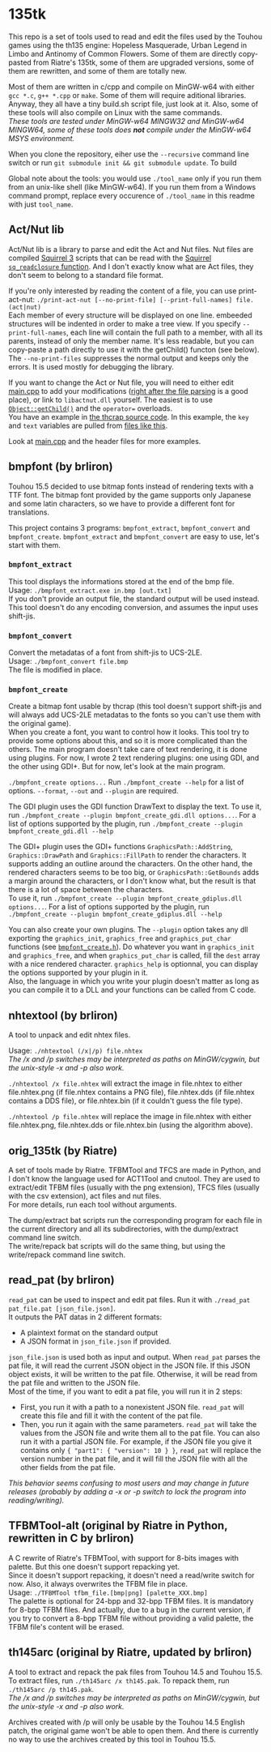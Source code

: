 # 135tk

This repo is a set of tools used to read and edit the files used by the Touhou games using the th135 engine: Hopeless Masquerade, Urban Legend in Limbo and Antinomy of Common Flowers.
Some of them are directly copy-pasted from Riatre's 135tk, some of them are upgraded versions, some of them are rewritten, and some of them are totally new.

Most of them are written in c/cpp and compile on MinGW-w64 with either `gcc *.c`, `g++ *.cpp` or `make`. Some of them will require aditional libraries. Anyway, they all have a tiny build.sh script file, just look at it.
Also, some of these tools will also compile on Linux with the same commands.  
*These tools are tested under MinGW-w64 MINGW32 and MinGW-w64 MINGW64, some of these tools does __not__ compile under the MinGW-w64 MSYS environment.*

When you clone the repository, eiher use the `--recursive` command line switch or run `git submodule init && git submodule update`. To build 


Global note about the tools: you would use `./tool_name` only if you run them from an unix-like shell (like MinGW-w64). If you run them from a Windows command prompt, replace every occurence of `./tool_name` in this readme with just `tool_name`.

## Act/Nut lib
Act/Nut lib is a library to parse and edit the Act and Nut files. Nut files are compiled [Squirrel 3](https://github.com/albertodemichelis/squirrel) scripts that can be read with the [Squirrel `sq_readclosure` function](https://github.com/albertodemichelis/squirrel/blob/453a9668903238ec18da1e7fd1f91c60d42ab502/include/squirrel.h#L359). And I don't exactly know what are Act files, they don't seem to belong to a standard file format.

If you're only interested by reading the content of a file, you can use print-act-nut: `./print-act-nut [--no-print-file] [--print-full-names] file.(act|nut)`  
Each member of every structure will be displayed on one line. embeeded structures will be indented in order to make a tree view. If you specify `--print-full-names`, each line will contain the full path to a member, with all its parents, instead of only the member name. It's less readable, but you can copy-paste a path directly to use it with the getChild() functon (see below).  
The `--no-print-files` suppresses the normal output and keeps only the errors. It is used mostly for debugging the library.

If you want to change the Act or Nut file, you will need to either edit [main.cpp](https://github.com/thpatch/Act-Nut-lib/blob/master/main.cpp) to add your modifications ([right after the file parsing](https://github.com/thpatch/Act-Nut-lib/blob/4b246aca9267ae1057b0f6bb0da0c00dc6775892/main.cpp#L58) is a good place), or link to `libactnut.dll` yourself. The easiest is to use [`Object::getChild()`](https://github.com/thpatch/Act-Nut-lib/blob/4b246aca9267ae1057b0f6bb0da0c00dc6775892/Object.hpp#L66) and the `operator=` overloads.  
You have an example in [the thcrap source code](https://github.com/thpatch/thcrap/blob/7794aae8978ec07839dce29c21abc2b3a152207a/thcrap_tasofro/src/act-nut.cpp#L40). In this example, the `key` and `text` variables are pulled from [files like this](https://github.com/thpatch/thcrap-tsa/blob/master/script_latin/th155/data/script/talk/talk_balloon.nut.jdiff).

Look at [main.cpp](https://github.com/thpatch/Act-Nut-lib/blob/master/main.cpp) and the header files for more examples.

## bmpfont (by brliron)
Touhou 15.5 decided to use bitmap fonts instead of rendering texts with a TTF font. The bitmap font provided by the game supports only Japanese and some latin characters, so we have to provide a different font for translations.

This project contains 3 programs: `bmpfont_extract`, `bmpfont_convert` and `bmpfont_create`. `bmpfont_extract` and `bmpfont_convert` are easy to use, let's start with them.

### `bmpfont_extract`
This tool displays the informations stored at the end of the bmp file.  
Usage: `./bmpfont_extract.exe in.bmp [out.txt]`  
If you don't provide an output file, the standard output will be used instead.  
This tool doesn't do any encoding conversion, and assumes the input uses shift-jis.

### `bmpfont_convert`
Convert the metadatas of a font from shift-jis to UCS-2LE.  
Usage: `./bmpfont_convert file.bmp`  
The file is modified in place.

### `bmpfont_create`
Create a bitmap font usable by thcrap (this tool doesn't support shift-jis and will always add UCS-2LE metadatas to the fonts so you can't use them with the original game).  
When you create a font, you want to control how it looks. This tool try to provide some options about this, and so it is more complicated than the others. The main program doesn't take care of text rendering, it is done using plugins. For now, I wrote 2 text rendering plugins: one using GDI, and the other using GDI+. But for now, let's look at the main program.

`./bmpfont_create options...`
Run `./bmpfont_create --help` for a list of options. `--format`, `--out` and `--plugin` are required.

The GDI plugin uses the GDI function DrawText to display the text. To use it, run `./bmpfont_create --plugin bmpfont_create_gdi.dll options...`. For a list of options supported by the plugin, run `./bmpfont_create --plugin bmpfont_create_gdi.dll --help`

The GDI+ plugin uses the GDI+ functions `GraphicsPath::AddString`, `Graphics::DrawPath` and `Graphics::FillPath` to render the characters. It supports adding an outline around the characters. On the other hand, the rendered characters seems to be too big, or `GraphicsPath::GetBounds` adds a margin around the characters, or I don't know what, but the result is that there is a lot of space between the characters.  
To use it, run `./bmpfont_create --plugin bmpfont_create_gdiplus.dll options...`. For a list of options supported by the plugin, run `./bmpfont_create --plugin bmpfont_create_gdiplus.dll --help`

You can also create your own plugins. The `--plugin` option takes any dll exporting the `graphics_init`, `graphics_free` and `graphics_put_char` functions (see [`bmpfont_create.h`](https://github.com/brliron/135tk/blob/master/bmpfont/bmpfont_create.h)). Do whatever you want in `graphics_init` and `graphics_free`, and when `graphics_put_char` is called, fill the `dest` array with a nice rendered character. `graphics_help` is optionnal, you can display the options supported by your plugin in it.  
Also, the language in which you write your plugin doesn't matter as long as you can compile it to a DLL and your functions can be called from C code.

## nhtextool (by brliron)
A tool to unpack and edit nhtex files.

Usage: `./nhtextool (/x|/p) file.nhtex`  
*The /x and /p switches may be interpreted as paths on MinGW/cygwin, but the unix-style -x and -p also work.*

`./nhtextool /x file.nhtex` will extract the image in file.nhtex to either file.nhtex.png (if file.nhtex contains a PNG file), file.nhtex.dds (if file.nhtex contains a DDS file), or file.nhtex.bin (if it couldn't guess the file type).

`./nhtextool /p file.nhtex` will replace the image in file.nhtex with either file.nhtex.png, file.nhtex.dds or file.nhtex.bin (using the algorithm above).

## orig_135tk (by Riatre)
A set of tools made by Riatre. TFBMTool and TFCS are made in Python, and I don't know the language used for ACT1Tool and cnutool. They are used to extract/edit TFBM files (usually with the png extension), TFCS files (usually with the csv extension), act files and nut files.  
For more details, run each tool without arguments.

The dump/extract bat scripts run the corresponding program for each file in the current directory and all its subdirectories, with the dump/extract command line switch.  
The write/repack bat scripts will do the same thing, but using the write/repack command line switch.

## read_pat (by brliron)
`read_pat` can be used to inspect and edit pat files. Run it with `./read_pat pat_file.pat [json_file.json]`.  
It outputs the PAT datas in 2 different formats:
- A plaintext format on the standard output
- A JSON format in `json_file.json` if provided.

`json_file.json` is used both as input and output. When `read_pat` parses the pat file, it will read the current JSON object in the JSON file. If this JSON object exists, it will be written to the pat file. Otherwise, it will be read from the pat file and written to the JSON file.  
Most of the time, if you want to edit a pat file, you will run it in 2 steps:
- First, you run it with a path to a nonexistent JSON file. `read_pat` will create this file and fill it with the content of the pat file.
- Then, you run it again with the same parameters. `read_pat` will take the values from the JSON file and write them all to the pat file.
You can also run it with a partial JSON file. For example, if the JSON file you give it contains only `{ "part1": { "version": 10 } }`, `read_pat` will replace the version number in the pat file, and it will fill the JSON file with all the other fields from the pat file.

*This behavior seems confusing to most users and may change in future releases (probably by adding a -x or -p switch to lock the program into reading/writing).*

## TFBMTool-alt (original by Riatre in Python, rewritten in C by brliron)
A C rewrite of Riatre's TFBMTool, with support for 8-bits images with palette. But this one doesn't support repacking yet.  
Since it doesn't support repacking, it doesn't need a read/write switch for now. Also, it always overwrites the TFBM file in place.  
Usage: `./TFBMTool tfbm_file.[bmp|png] [palette_XXX.bmp]`  
The palette is optional for 24-bpp and 32-bpp TFBM files. It is mandatory for 8-bpp TFBM files. And actually, due to a bug in the current version, if you try to convert a 8-bpp TFBM file without providing a valid palette, the TFBM file's content will be erased.

## th145arc (original by Riatre, updated by brliron)
A tool to extract and repack the pak files from Touhou 14.5 and Touhou 15.5.  
To extract files, run `./th145arc /x th145.pak`. To repack them, run `./th145arc /p th145.pak`.  
*The /x and /p switches may be interpreted as paths on MinGW/cygwin, but the unix-style -x and -p also work.*

Archives created with /p will only be usable by the Touhou 14.5 English patch, the original game won't be able to open them. And there is currently no way to use the archives created by this tool in Touhou 15.5.
